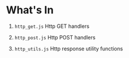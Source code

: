 What's In
============
1. `http_get.js`
Http GET handlers

2. `http_post.js`
Http POST handlers

3. `http_utils.js`
Http response utility functions
